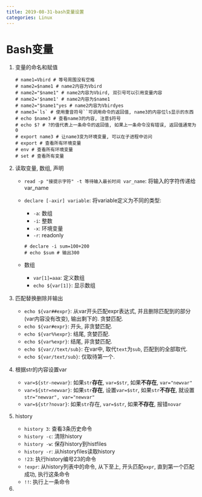 ```yaml
---
title: 2019-08-31-bash变量设置
categories: Linux
---
```

# Bash变量

1. 变量的命名和赋值

    ```
    # name1=Vbird # 等号周围没有空格
    # name2=$name1 # name2内容为Vbird
    # name2="$name1" # name2内容为Vbird, 双引号可以引用变量内容
    # name2='$name1' # name2内容为$name1
    # name2="$name1"yes # name2内容为Vbirdyes
    # name3=`ls` # 使用重音符号``可调用命令的返回值, name3的内容位ls显示的东西
    # echo $name3 # 查看name3的内容, 注意$符号
    # echo $? # ?的值代表上一条命令的返回值, 如果上一条命令没有错误, 返回值通常为0
    # export name3 # 让name3变为环境变量, 可以在子进程中访问
    # export # 查看所有环境变量
    # env # 查看所有环境变量
    # set # 查看所有变量
    ```

2. 读取变量, 数组, 声明
    * `read -p "接提示字符" -t 等待输入最长时间 var_name`: 将输入的字符传递给var_name
    * `declare [-axir] variable`: 将variable定义为不同的类型:

      * `-a`: 数组
      * `-i`: 整数
      * `-x`: 环境变量
      * `-r`: readonly

      ```
      # declare -i sum=100+200
      # echo $sum # 输出300
      ```

    * 数组
      * `var[1]=aaa`: 定义数组
      * `echo ${var[1]}`: 显示数组

4. 匹配替换删除并输出
   * `echo ${var##expr}`: 从var开头匹配expr表达式, 并且删除匹配到的部分(var内容没有改变), 输出剩下的. 贪婪匹配.
   * `echo ${var#expr}`: 开头, 非贪婪匹配.
   * `echo ${var%%expr}`: 结尾, 贪婪匹配.
   * `echo ${var%expr}`: 结尾, 非贪婪匹配.
   * `echo ${var//text/sub}`: 在var中, 取代`text`为`sub`, 匹配到的全部取代.
   * `echo ${var/text/sub}`: 仅取待第一个.
5. 根据str的内容设置var
   * `var=${str-newvar}`: 如果`str`**存在**, `var=$str`, 如果**不存在**, `var="newvar"`
   * `var=${str=newvar}`: 如果`str`**存在**, 设置`var=$str`, 如果`str`**不存在**, 就设置`str="newvar", var="newvar"`
   * `var=${str?novar}`: 如果`str`存在, `var=$str`, 如果**不存在**, 报错`novar`
6. history
   * `history 3`: 查看3条历史命令
   * `history -c`: 清除history
   * `history -w`: 保存history到histfiles
   * `history -r`: 从historyfiles读取history
   * `!23`: 执行history编号23的命令
   * `!expr`: 从history列表中的命令, 从下至上, 开头匹配`expr`, 直到第一个匹配成功, 执行这条命令
   * `!!`: 执行上一条命令
7. 

